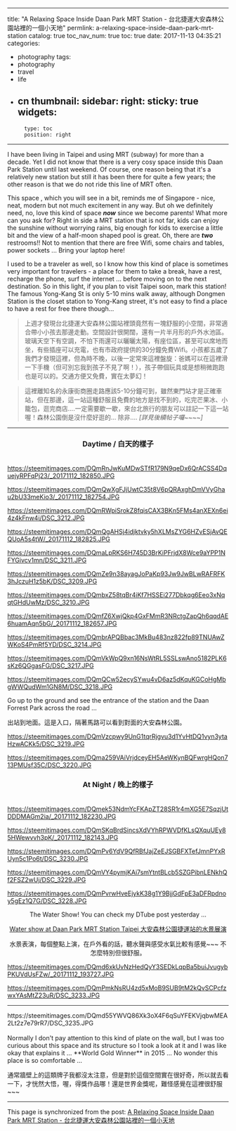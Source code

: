 
---
title: "A Relaxing Space Inside Daan Park MRT Station - 台北捷運大安森林公園站裡的一個小天地"
permlink: a-relaxing-space-inside-daan-park-mrt-station
catalog: true
toc_nav_num: true
toc: true
date: 2017-11-13 04:35:21
categories:
- photography
tags:
- photography
- travel
- life
- cn
thumbnail: 
sidebar:
    right:
        sticky: true
widgets:
    -
        type: toc
        position: right
---


I have been living in Taipei and using MRT (subway) for more than a decade. Yet I did not know that there is a very cosy space inside this Daan Park Station until last weekend. Of course, one reason being that it's a relatively new station but still it has been there for quite a few years; the other reason is that we do not ride this line of MRT often. 

This space , which you will see in a bit, reminds me of Singapore - nice, neat, modern but not much excitement in any way. But oh we definitely need, no, love this kind of space ***now*** since we become parents! What more can you ask for? Right in side a MRT station that is not far, kids can enjoy the sunshine without worrying rains, big enough for kids to exercise a little bit and the view of a half-moon shaped pool is great. Oh, there are ***two*** restrooms!! Not to mention that there are free Wifi, some chairs and tables, power sockets ... Bring your laptop here!

I used to be a traveler as well, so I know how this kind of place is sometimes very important for travelers - a place for them to take a break, have a rest, recharge the phone, surf the internet ... before moving on to the next destination. So in this light, if you plan to visit Taipei soon, mark this station! The famous Yong-Kang St is only 5-10 mins walk away, although Dongmen Station is the closet station to Yong-Kang street, it's not easy to find a place to have a rest for free there though...  

>上週才發現台北捷運大安森林公園站裡頭竟然有一塊舒服的小空間，非常適合帶小小孩去那邊走動。空間設計很開闊，還有一片半月形的戶外水池區。玻璃天空下有空調，不怕下雨還可以曬曬太陽，有座位區，甚至可以席地而坐，有些插座可以充電，也有市政府提供的30分鐘免費Wifi。小孩都五歲了我們才發現這裡，但為時不晚，以後一定常來這裡盤旋：爸媽可以在這裡滑一下手機（但可別忘我到孩子不見了啊！），孩子帶個玩具或是想稍微跑跑也是可以的。交通方便又免費，實在太夢幻！

>這裡離知名的永康街商圈走路應該5-10分鐘可到，雖然東門站才是正確車站，但在那邊，這一站這種舒服且免費的地方是找不到的，吃完芒果冰、小籠包，逛完商店....一定需要歇一歇，來台北旅行的朋友可以註記一下這一站喔！森林公園倒是沒什麼好逛的... 除非....  *[詳見後續帖子囉~~~~]*


************
### <center>Daytime / 白天的樣子</center><br>

https://steemitimages.com/DQmRnJwKuMDwSTfR179N9qeDx6QrACSS4DquejyRPFqPj23/_20171112_182850.JPG

https://steemitimages.com/DQmQwXgFJjUwtC35t8V6pQRAxghDmVVyGhau2bU33meKio3/_20171112_182754.JPG

https://steemitimages.com/DQmRWpiSrokZ8fqisCAX3BKn5FMs4anXEXn6ei4z4kFnw4i/DSC_3212.JPG

https://steemitimages.com/DQmQgAHSj4idjktvky5hXLMsZYG6HZvESjAvQEQUoA5s4tW/_20171112_182825.JPG

https://steemitimages.com/DQmaLpRKS6H745D3BrKiPFrjdX8Wce9aYPP1NFYGivcv1mn/DSC_3211.JPG

https://steemitimages.com/DQmZe9n38ayagJoPaKp93Jw9JwBLwRAFRFK3hJczuH1z5bK/DSC_3209.JPG

https://steemitimages.com/DQmbxZ58tqBr4iKf7HSSEi277Dbkqg6Eeo3xNqqtGHdUwMz/DSC_3210.JPG

https://steemitimages.com/DQmfZ6XwjQkp4GxFMmR3NRctgZapQh6qqdAE6huamAqn5bG/_20171112_182657.JPG

https://steemitimages.com/DQmbrAPQBbac3MkBu483nz822fp89TNUAwZWKoS4PmRf5YD/DSC_3214.JPG

https://steemitimages.com/DQmVkWpQ9xn16NsWtRL5SSLswAno5182PLK6sKz6QGgasFG/DSC_3217.JPG

https://steemitimages.com/DQmQCw52ecySYwu4vD6az5dKquKGCoHgMbgWWQudWm1GN8M/DSC_3218.JPG

Go up to the ground and see the entrance of the station and the Daan Forrest Park across the road ...

出站到地面。這是入口，隔著馬路可以看到對面的大安森林公園。

https://steemitimages.com/DQmVzcpwy9UnG1tqrRjgvu3d1YvHtDQ1vyn3ytaHzwACKk5/DSC_3219.JPG

https://steemitimages.com/DQma259VAiVrjdceyEH5AeWKynBQFwrgHQon713PMUsf35C/DSC_3220.JPG

### <center>At Night / 晚上的樣子</center><br>

https://steemitimages.com/DQmek53NdmYcFKApZT28SR1r4mXG5E7SqzjUtDDDMAGm2ia/_20171112_182230.JPG

https://steemitimages.com/DQmSKqBrdSincsXdVYhRPWVDfKLsQXquUEy85HWewvvh3pK/_20171112_182143.JPG

https://steemitimages.com/DQmPv6YdV9QfRBfJajZeEJSGBFXTefJmnPYxRUyn5c1Po6t/DSC_3230.JPG

https://steemitimages.com/DQmVY4pymjKAi7smYtntBLcb5SZGPibnLENkhQf2FSZ2wUj/DSC_3229.JPG

https://steemitimages.com/DQmPvrwHveEjykK38g1Y9BjjGdFpE3aDFRpdnoy5gEz1Q7G/DSC_3228.JPG

<center>
The Water Show! You can check my DTube post yesterday ...  <br>

[Water show at Daan Park MRT Station Taipei 大安森林公園捷運站的水景展演](https://steemit.com/dtube/@deanliu/djaue3pd)

水景表演，每個整點上演，在戶外看的話，聽水聲與感受水氣比較有感覺~~~ 不怎麼特別但很舒服。

</center>

https://steemitimages.com/DQmd6xkUvNzHedQyY3SEDkLqpBa5buiJvugybPKUVdUsFZw/_20171112_193727.JPG

https://steemitimages.com/DQmPmkNsRU4zd5xMoB9SUB9tM2kQvSCPcfzwxYAsMtZ23uR/DSC_3233.JPG

<hr>

<div class="pull-left">https://steemitimages.com/DQmd55YWVQ86Xk3oX4F6qSuYFEKVjqbwMEA2Lt2z7e79rR7/DSC_3235.JPG</div>

<br>
Normally I don't pay attention to this kind of plate on the wall, but I was too curious about this space and its structure so I took a look at it and I was like okay that explains it ... **World Gold Winner** in 2015 ... No wonder this place is so comfortable ...

通常牆壁上的這類牌子我都沒太注意，但是對於這個空間實在很好奇，所以就去看一下，才恍然大悟，喔，得獎作品哪！還是世界金獎呢，難怪感覺在這裡很舒服~~~

- - -

This page is synchronized from the post: [A Relaxing Space Inside Daan Park MRT Station - 台北捷運大安森林公園站裡的一個小天地](https://steemit.com/@deanliu/a-relaxing-space-inside-daan-park-mrt-station)
